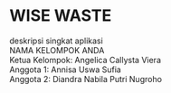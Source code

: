 # WISE WASTE

deskripsi singkat aplikasi <br>
NAMA KELOMPOK ANDA <br>
Ketua Kelompok: Angelica Callysta Viera <br>
Anggota 1: Annisa Uswa Sufia <br>
Anggota 2: Diandra Nabila Putri Nugroho <br>
